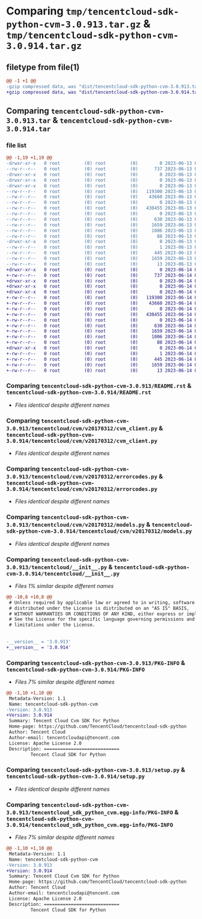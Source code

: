 # Comparing `tmp/tencentcloud-sdk-python-cvm-3.0.913.tar.gz` & `tmp/tencentcloud-sdk-python-cvm-3.0.914.tar.gz`

## filetype from file(1)

```diff
@@ -1 +1 @@
-gzip compressed data, was "dist/tencentcloud-sdk-python-cvm-3.0.913.tar", last modified: Tue Jun 13 02:08:50 2023, max compression
+gzip compressed data, was "dist/tencentcloud-sdk-python-cvm-3.0.914.tar", last modified: Wed Jun 14 00:23:45 2023, max compression
```

## Comparing `tencentcloud-sdk-python-cvm-3.0.913.tar` & `tencentcloud-sdk-python-cvm-3.0.914.tar`

### file list

```diff
@@ -1,19 +1,19 @@
-drwxr-xr-x   0 root         (0) root         (0)        0 2023-06-13 02:08:50.000000 tencentcloud-sdk-python-cvm-3.0.913/
--rw-r--r--   0 root         (0) root         (0)      737 2023-06-13 02:08:50.000000 tencentcloud-sdk-python-cvm-3.0.913/README.rst
-drwxr-xr-x   0 root         (0) root         (0)        0 2023-06-13 02:08:50.000000 tencentcloud-sdk-python-cvm-3.0.913/tencentcloud/
-drwxr-xr-x   0 root         (0) root         (0)        0 2023-06-13 02:08:50.000000 tencentcloud-sdk-python-cvm-3.0.913/tencentcloud/cvm/
-drwxr-xr-x   0 root         (0) root         (0)        0 2023-06-13 02:08:50.000000 tencentcloud-sdk-python-cvm-3.0.913/tencentcloud/cvm/v20170312/
--rw-r--r--   0 root         (0) root         (0)   119300 2023-06-13 02:08:50.000000 tencentcloud-sdk-python-cvm-3.0.913/tencentcloud/cvm/v20170312/cvm_client.py
--rw-r--r--   0 root         (0) root         (0)    43660 2023-06-13 02:08:50.000000 tencentcloud-sdk-python-cvm-3.0.913/tencentcloud/cvm/v20170312/errorcodes.py
--rw-r--r--   0 root         (0) root         (0)        0 2023-06-13 02:08:50.000000 tencentcloud-sdk-python-cvm-3.0.913/tencentcloud/cvm/v20170312/__init__.py
--rw-r--r--   0 root         (0) root         (0)   430455 2023-06-13 02:08:50.000000 tencentcloud-sdk-python-cvm-3.0.913/tencentcloud/cvm/v20170312/models.py
--rw-r--r--   0 root         (0) root         (0)        0 2023-06-13 02:08:50.000000 tencentcloud-sdk-python-cvm-3.0.913/tencentcloud/cvm/__init__.py
--rw-r--r--   0 root         (0) root         (0)      630 2023-06-13 02:08:50.000000 tencentcloud-sdk-python-cvm-3.0.913/tencentcloud/__init__.py
--rw-r--r--   0 root         (0) root         (0)     1659 2023-06-13 02:08:50.000000 tencentcloud-sdk-python-cvm-3.0.913/PKG-INFO
--rw-r--r--   0 root         (0) root         (0)     1006 2023-06-13 02:08:50.000000 tencentcloud-sdk-python-cvm-3.0.913/setup.py
--rw-r--r--   0 root         (0) root         (0)       88 2023-06-13 02:08:50.000000 tencentcloud-sdk-python-cvm-3.0.913/setup.cfg
-drwxr-xr-x   0 root         (0) root         (0)        0 2023-06-13 02:08:50.000000 tencentcloud-sdk-python-cvm-3.0.913/tencentcloud_sdk_python_cvm.egg-info/
--rw-r--r--   0 root         (0) root         (0)        1 2023-06-13 02:08:50.000000 tencentcloud-sdk-python-cvm-3.0.913/tencentcloud_sdk_python_cvm.egg-info/dependency_links.txt
--rw-r--r--   0 root         (0) root         (0)      445 2023-06-13 02:08:50.000000 tencentcloud-sdk-python-cvm-3.0.913/tencentcloud_sdk_python_cvm.egg-info/SOURCES.txt
--rw-r--r--   0 root         (0) root         (0)     1659 2023-06-13 02:08:50.000000 tencentcloud-sdk-python-cvm-3.0.913/tencentcloud_sdk_python_cvm.egg-info/PKG-INFO
--rw-r--r--   0 root         (0) root         (0)       13 2023-06-13 02:08:50.000000 tencentcloud-sdk-python-cvm-3.0.913/tencentcloud_sdk_python_cvm.egg-info/top_level.txt
+drwxr-xr-x   0 root         (0) root         (0)        0 2023-06-14 00:23:45.000000 tencentcloud-sdk-python-cvm-3.0.914/
+-rw-r--r--   0 root         (0) root         (0)      737 2023-06-14 00:23:44.000000 tencentcloud-sdk-python-cvm-3.0.914/README.rst
+drwxr-xr-x   0 root         (0) root         (0)        0 2023-06-14 00:23:45.000000 tencentcloud-sdk-python-cvm-3.0.914/tencentcloud/
+drwxr-xr-x   0 root         (0) root         (0)        0 2023-06-14 00:23:45.000000 tencentcloud-sdk-python-cvm-3.0.914/tencentcloud/cvm/
+drwxr-xr-x   0 root         (0) root         (0)        0 2023-06-14 00:23:45.000000 tencentcloud-sdk-python-cvm-3.0.914/tencentcloud/cvm/v20170312/
+-rw-r--r--   0 root         (0) root         (0)   119300 2023-06-14 00:23:44.000000 tencentcloud-sdk-python-cvm-3.0.914/tencentcloud/cvm/v20170312/cvm_client.py
+-rw-r--r--   0 root         (0) root         (0)    43660 2023-06-14 00:23:44.000000 tencentcloud-sdk-python-cvm-3.0.914/tencentcloud/cvm/v20170312/errorcodes.py
+-rw-r--r--   0 root         (0) root         (0)        0 2023-06-14 00:23:44.000000 tencentcloud-sdk-python-cvm-3.0.914/tencentcloud/cvm/v20170312/__init__.py
+-rw-r--r--   0 root         (0) root         (0)   430455 2023-06-14 00:23:44.000000 tencentcloud-sdk-python-cvm-3.0.914/tencentcloud/cvm/v20170312/models.py
+-rw-r--r--   0 root         (0) root         (0)        0 2023-06-14 00:23:44.000000 tencentcloud-sdk-python-cvm-3.0.914/tencentcloud/cvm/__init__.py
+-rw-r--r--   0 root         (0) root         (0)      630 2023-06-14 00:23:44.000000 tencentcloud-sdk-python-cvm-3.0.914/tencentcloud/__init__.py
+-rw-r--r--   0 root         (0) root         (0)     1659 2023-06-14 00:23:45.000000 tencentcloud-sdk-python-cvm-3.0.914/PKG-INFO
+-rw-r--r--   0 root         (0) root         (0)     1006 2023-06-14 00:23:44.000000 tencentcloud-sdk-python-cvm-3.0.914/setup.py
+-rw-r--r--   0 root         (0) root         (0)       88 2023-06-14 00:23:45.000000 tencentcloud-sdk-python-cvm-3.0.914/setup.cfg
+drwxr-xr-x   0 root         (0) root         (0)        0 2023-06-14 00:23:45.000000 tencentcloud-sdk-python-cvm-3.0.914/tencentcloud_sdk_python_cvm.egg-info/
+-rw-r--r--   0 root         (0) root         (0)        1 2023-06-14 00:23:45.000000 tencentcloud-sdk-python-cvm-3.0.914/tencentcloud_sdk_python_cvm.egg-info/dependency_links.txt
+-rw-r--r--   0 root         (0) root         (0)      445 2023-06-14 00:23:45.000000 tencentcloud-sdk-python-cvm-3.0.914/tencentcloud_sdk_python_cvm.egg-info/SOURCES.txt
+-rw-r--r--   0 root         (0) root         (0)     1659 2023-06-14 00:23:45.000000 tencentcloud-sdk-python-cvm-3.0.914/tencentcloud_sdk_python_cvm.egg-info/PKG-INFO
+-rw-r--r--   0 root         (0) root         (0)       13 2023-06-14 00:23:45.000000 tencentcloud-sdk-python-cvm-3.0.914/tencentcloud_sdk_python_cvm.egg-info/top_level.txt
```

### Comparing `tencentcloud-sdk-python-cvm-3.0.913/README.rst` & `tencentcloud-sdk-python-cvm-3.0.914/README.rst`

 * *Files identical despite different names*

### Comparing `tencentcloud-sdk-python-cvm-3.0.913/tencentcloud/cvm/v20170312/cvm_client.py` & `tencentcloud-sdk-python-cvm-3.0.914/tencentcloud/cvm/v20170312/cvm_client.py`

 * *Files identical despite different names*

### Comparing `tencentcloud-sdk-python-cvm-3.0.913/tencentcloud/cvm/v20170312/errorcodes.py` & `tencentcloud-sdk-python-cvm-3.0.914/tencentcloud/cvm/v20170312/errorcodes.py`

 * *Files identical despite different names*

### Comparing `tencentcloud-sdk-python-cvm-3.0.913/tencentcloud/cvm/v20170312/models.py` & `tencentcloud-sdk-python-cvm-3.0.914/tencentcloud/cvm/v20170312/models.py`

 * *Files identical despite different names*

### Comparing `tencentcloud-sdk-python-cvm-3.0.913/tencentcloud/__init__.py` & `tencentcloud-sdk-python-cvm-3.0.914/tencentcloud/__init__.py`

 * *Files 1% similar despite different names*

```diff
@@ -10,8 +10,8 @@
 # Unless required by applicable law or agreed to in writing, software
 # distributed under the License is distributed on an "AS IS" BASIS,
 # WITHOUT WARRANTIES OR CONDITIONS OF ANY KIND, either express or implied.
 # See the License for the specific language governing permissions and
 # limitations under the License.
 
 
-__version__ = '3.0.913'
+__version__ = '3.0.914'
```

### Comparing `tencentcloud-sdk-python-cvm-3.0.913/PKG-INFO` & `tencentcloud-sdk-python-cvm-3.0.914/PKG-INFO`

 * *Files 7% similar despite different names*

```diff
@@ -1,10 +1,10 @@
 Metadata-Version: 1.1
 Name: tencentcloud-sdk-python-cvm
-Version: 3.0.913
+Version: 3.0.914
 Summary: Tencent Cloud Cvm SDK for Python
 Home-page: https://github.com/TencentCloud/tencentcloud-sdk-python
 Author: Tencent Cloud
 Author-email: tencentcloudapi@tencent.com
 License: Apache License 2.0
 Description: ============================
         Tencent Cloud SDK for Python
```

### Comparing `tencentcloud-sdk-python-cvm-3.0.913/setup.py` & `tencentcloud-sdk-python-cvm-3.0.914/setup.py`

 * *Files identical despite different names*

### Comparing `tencentcloud-sdk-python-cvm-3.0.913/tencentcloud_sdk_python_cvm.egg-info/PKG-INFO` & `tencentcloud-sdk-python-cvm-3.0.914/tencentcloud_sdk_python_cvm.egg-info/PKG-INFO`

 * *Files 7% similar despite different names*

```diff
@@ -1,10 +1,10 @@
 Metadata-Version: 1.1
 Name: tencentcloud-sdk-python-cvm
-Version: 3.0.913
+Version: 3.0.914
 Summary: Tencent Cloud Cvm SDK for Python
 Home-page: https://github.com/TencentCloud/tencentcloud-sdk-python
 Author: Tencent Cloud
 Author-email: tencentcloudapi@tencent.com
 License: Apache License 2.0
 Description: ============================
         Tencent Cloud SDK for Python
```

